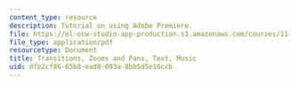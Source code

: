 ```yaml
---
content_type: resource
description: Tutorial on using Adobe Premiere.
file: https://ol-ocw-studio-app-production.s3.amazonaws.com/courses/11-310j-media-technology-and-city-design-and-development-fall-2002/dfb2cf8665b8ead8093a8bb5d5e16ccb_premiere2.pdf
file_type: application/pdf
resourcetype: Document
title: Transitions, Zooms and Pans, Text, Music
uid: dfb2cf86-65b8-ead8-093a-8bb5d5e16ccb
---
```


